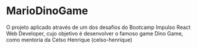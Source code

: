 # MarioDinoGame
O projeto aplicado através de um dos desafios do Bootcamp Impulso React Web Developer, cujo objetivo é desenvolver o famoso game Dino Game, como mentoria da Celso Henrique (celso-henrique)
